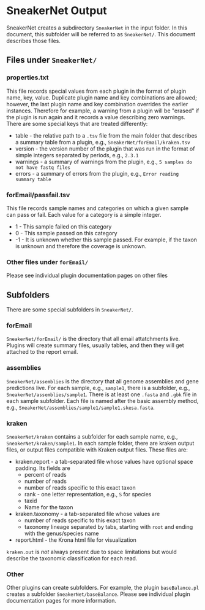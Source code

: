 # SneakerNet Output

SneakerNet creates a subdirectory `SneakerNet` in the input folder.
In this document, this subfolder will be referred to as `SneakerNet/`.
This document describes those files.

## Files under `SneakerNet/`

### properties.txt

This file records special values from each plugin in the format of
plugin name, key, value.
Duplicate plugin name and key combinations are allowed; however,
the last plugin name and key combination overrides the earlier instances.
Therefore for example, a warning from a plugin will be "erased"
if the plugin is run again and it records a value describing zero warnings.
There are some special keys that are treated differently:

* table - the relative path to a `.tsv` file from the main folder that describes a summary table from a plugin, e.g., `SneakerNet/forEmail/kraken.tsv`
* version - the version number of the plugin that was run in the format of simple integers separated by periods, e.g., `2.3.1`
* warnings - a summary of warnings from the plugin, e.g., `5 samples do not have fastq files`
* errors - a summary of errors from the plugin, e.g., `Error reading summary table`

### forEmail/passfail.tsv

This file records sample names and categories on which
a given sample can pass or fail. Each value for a category
is a simple integer.

* 1 - This sample failed on this category
* 0 - This sample passed on this category
* -1 - It is unknown whether this sample passed. For example, if the taxon is unknown and therefore the coverage is unknown.

### Other files under `forEmail/`

Please see individual plugin documentation pages on other files

## Subfolders

There are some special subfolders in `SneakerNet/`.

### forEmail

`SneakerNet/forEmail/` is the directory that all email attatchments live.
Plugins will create summary files, usually tables, and then they will get attached to the report email.

### assemblies

`SneakerNet/assemblies` is the directory that all genome assemblies and gene predictions live.
For each sample, e.g., `sample1`, there is a subfolder, e.g., `SneakerNet/assemblies/sample1`.
There is at least one `.fasta` and `.gbk` file in each sample subfolder.
Each file is named after the basic assembly method, e.g., `SneakerNet/assemblies/sample1/sample1.skesa.fasta`.

### kraken

`SneakerNet/kraken` contains a subfolder for each sample name,
e.g., `SneakerNet/kraken/sample1`.
In each sample folder, there are
kraken output files, or output files compatible with Kraken output files.
These files are:

* kraken.report - a tab-separated file whose values have optional space padding. Its fields are
  * percent of reads
  * number of reads
  * number of reads specific to this exact taxon
  * rank - one letter representation, e.g., `S` for species
  * taxid
  * Name for the taxon
* kraken.taxonomy - a tab-separated file whose values are
  * number of reads specific to this exact taxon
  * taxonomy lineage separated by tabs, starting with `root` and ending with the genus/species name
* report.html - the Krona html file for visualization

`kraken.out` is _not_ always present due to space limitations but
would describe the taxonomic classification for each read.

### Other

Other plugins can create subfolders. For example, the plugin `baseBalance.pl`
creates a subfolder `SneakerNet/baseBalance`.
Please see individual plugin documentation pages for more information.


